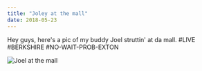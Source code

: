 ```yaml
---
title: "Joley at the mall"
date: 2018-05-23
---
```


Hey guys, here's a pic of my buddy Joel struttin' at da mall. #LIVE #BERKSHIRE #NO-WAIT-PROB-EXTON

![Joel at the mall](/images/joel.gif)
